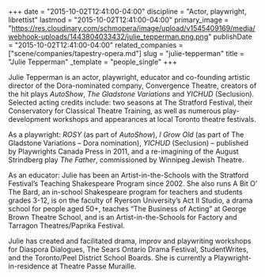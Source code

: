 +++
date = "2015-10-02T12:41:00-04:00"
discipline = "Actor, playwright, librettist"
lastmod = "2015-10-02T12:41:00-04:00"
primary_image = "https://res.cloudinary.com/schmopera/image/upload/v1545409169/media/webhook-uploads/1443804033432/julie_tepperman.png.png"
publishDate = "2015-10-02T12:41:00-04:00"
related_companies = ["scene/companies/tapestry-opera.md"]
slug = "julie-tepperman"
title = "Julie Tepperman"
_template = "people_single"
+++

Julie Tepperman is an actor, playwright, educator and co-founding artistic director of the Dora-nominated company, Convergence Theatre, creators of the hit plays *AutoShow*, *The Gladstone Variations* and *YICHUD* (Seclusion). Selected acting credits include: two seasons at The Stratford Festival, their Conservatory for Classical Theatre Training, as well as numerous play-development workshops and appearances at local Toronto theatre festivals.

As a playwright: *ROSY* (as part of *AutoShow*), *I Grow Old* (as part of The Gladstone Variations – Dora nomination), *YICHUD* (Seclusion) – published by Playwrights Canada Press in 2011, and a re-imagining of the August Strindberg play *The Father*, commissioned by Winnipeg Jewish Theatre. 

As an educator: Julie has been an Artist-in-the-Schools with the Stratford Festival’s Teaching Shakespeare Program since 2002. She also runs A Bit O’ The Bard, an in-school Shakespeare program for teachers and students grades 3-12, is on the faculty of Ryerson University’s Act II Studio, a drama school for people aged 50+, teaches “The Business of Acting” at George Brown Theatre School, and is an Artist-in-the-Schools for Factory and Tarragon Theatres/Paprika Festival. 

Julie has created and facilitated drama, improv and playwriting workshops for Diaspora Dialogues, The Sears Ontario Drama Festival, StudentWrites, and the Toronto/Peel District School Boards. She is currently a Playwright-in-residence at Theatre Passe Muraille.
